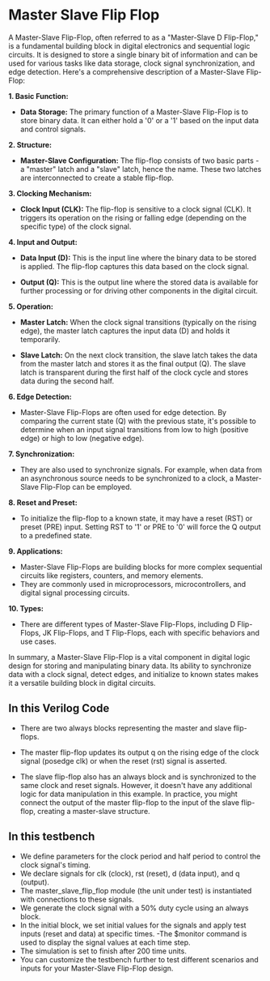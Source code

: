 # Master Slave Flip Flop
A Master-Slave Flip-Flop, often referred to as a "Master-Slave D Flip-Flop," is a fundamental building block in digital electronics and sequential logic circuits. It is designed to store a single binary bit of information and can be used for various tasks like data storage, clock signal synchronization, and edge detection. Here's a comprehensive description of a Master-Slave Flip-Flop:

**1. Basic Function:**
   - **Data Storage:** The primary function of a Master-Slave Flip-Flop is to store binary data. It can either hold a '0' or a '1' based on the input data and control signals.

**2. Structure:**
   - **Master-Slave Configuration:** The flip-flop consists of two basic parts - a "master" latch and a "slave" latch, hence the name. These two latches are interconnected to create a stable flip-flop.

**3. Clocking Mechanism:**
   - **Clock Input (CLK):** The flip-flop is sensitive to a clock signal (CLK). It triggers its operation on the rising or falling edge (depending on the specific type) of the clock signal.

**4. Input and Output:**
   - **Data Input (D):** This is the input line where the binary data to be stored is applied. The flip-flop captures this data based on the clock signal.

   - **Output (Q):** This is the output line where the stored data is available for further processing or for driving other components in the digital circuit.

**5. Operation:**
   - **Master Latch:** When the clock signal transitions (typically on the rising edge), the master latch captures the input data (D) and holds it temporarily.

   - **Slave Latch:** On the next clock transition, the slave latch takes the data from the master latch and stores it as the final output (Q). The slave latch is transparent during the first half of the clock cycle and stores data during the second half.

**6. Edge Detection:**
   - Master-Slave Flip-Flops are often used for edge detection. By comparing the current state (Q) with the previous state, it's possible to determine when an input signal transitions from low to high (positive edge) or high to low (negative edge).

**7. Synchronization:**
   - They are also used to synchronize signals. For example, when data from an asynchronous source needs to be synchronized to a clock, a Master-Slave Flip-Flop can be employed.

**8. Reset and Preset:**
   - To initialize the flip-flop to a known state, it may have a reset (RST) or preset (PRE) input. Setting RST to '1' or PRE to '0' will force the Q output to a predefined state.

**9. Applications:**
   - Master-Slave Flip-Flops are building blocks for more complex sequential circuits like registers, counters, and memory elements.
   - They are commonly used in microprocessors, microcontrollers, and digital signal processing circuits.

**10. Types:**
   - There are different types of Master-Slave Flip-Flops, including D Flip-Flops, JK Flip-Flops, and T Flip-Flops, each with specific behaviors and use cases.

In summary, a Master-Slave Flip-Flop is a vital component in digital logic design for storing and manipulating binary data. Its ability to synchronize data with a clock signal, detect edges, and initialize to known states makes it a versatile building block in digital circuits.

## In this Verilog Code
- There are two always blocks representing the master and slave flip-flops.

- The master flip-flop updates its output q on the rising edge of the clock signal (posedge clk) or when the reset (rst) signal is asserted.

- The slave flip-flop also has an always block and is synchronized to the same clock and reset signals. However, it doesn't have any additional logic for data manipulation in this example. In practice, you might connect the output of the master flip-flop to the input of the slave flip-flop, creating a master-slave structure.

## In this testbench

- We define parameters for the clock period and half period to control the clock signal's timing.
- We declare signals for clk (clock), rst (reset), d (data input), and q (output).
- The master_slave_flip_flop module (the unit under test) is instantiated with connections to these signals.
- We generate the clock signal with a 50% duty cycle using an always block.
- In the initial block, we set initial values for the signals and apply test inputs (reset and data) at specific times.
-The $monitor command is used to display the signal values at each time step.
- The simulation is set to finish after 200 time units.
- You can customize the testbench further to test different scenarios and inputs for your Master-Slave Flip-Flop design.
